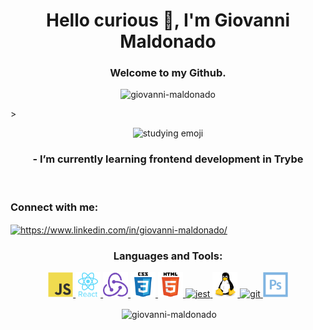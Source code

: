 <h1 align="center">Hello curious 👋, I'm Giovanni Maldonado</h1>
<h3 align="center">Welcome to my Github.</h3>

<p align="center"> <img src="https://komarev.com/ghpvc/?username=giovanni-maldonado&label=visits&color=6e00f5&style=flat" alt="giovanni-maldonado" /> </p>>

<p align="center"> <img src="https://raw.githubusercontent.com/andrejarrell/catgifs/master/images/type.gif" alt="studying emoji"/> </p>
<h3 align="center"> -  I’m currently learning frontend development in <strong>Trybe</strong></h3>

</br>

<h3 align="left">Connect with me:</h3> <a href="https://www.linkedin.com/in/giovanni-maldonado/" target="blank"><img align="center" src="http://cdn.onlinewebfonts.com/svg/img_137494.png" alt="https://www.linkedin.com/in/giovanni-maldonado/" height="40" width="40" /></a>

<h3 align="center">Languages and Tools:</h3>
<p align="center"> 
    <a href="https://developer.mozilla.org/en-US/docs/Web/JavaScript" target="_blank"> <img src="https://raw.githubusercontent.com/devicons/devicon/master/icons/javascript/javascript-original.svg" alt="javascript" width="40" height="40"/> </a> 
    <a href="https://reactjs.org/" target="_blank"> <img src="https://raw.githubusercontent.com/devicons/devicon/master/icons/react/react-original-wordmark.svg" alt="react" width="40" height="40"/> </a> 
    <a href="https://redux.js.org" target="_blank"> <img src="https://raw.githubusercontent.com/devicons/devicon/master/icons/redux/redux-original.svg" alt="redux" width="40" height="40"/> </a> 
    <a href="https://www.w3schools.com/css/" target="_blank"> <img src="https://raw.githubusercontent.com/devicons/devicon/master/icons/css3/css3-original-wordmark.svg" alt="css3" width="40" height="40"/> </a> 
    <a href="https://www.w3.org/html/" target="_blank"> <img src="https://raw.githubusercontent.com/devicons/devicon/master/icons/html5/html5-original-wordmark.svg" alt="html5" width="40" height="40"/> </a> 
    <a href="https://jestjs.io" target="_blank"> <img src="https://www.vectorlogo.zone/logos/jestjsio/jestjsio-icon.svg" alt="jest" width="40" height="40"/> </a> 
    <a href="https://www.linux.org/" target="_blank"> <img src="https://raw.githubusercontent.com/devicons/devicon/master/icons/linux/linux-original.svg" alt="linux" width="40" height="40"/> </a> 
    <a href="https://git-scm.com/" target="_blank"> <img src="https://www.vectorlogo.zone/logos/git-scm/git-scm-icon.svg" alt="git" width="40" height="40"/> </a> 
    <a href="https://www.photoshop.com/en" target="_blank"> <img src="https://raw.githubusercontent.com/devicons/devicon/master/icons/photoshop/photoshop-line.svg" alt="photoshop" width="40" height="40"/> </a> 
</p>

<p align="center">&nbsp;<img align="center" src="https://github-readme-stats.vercel.app/api?username=giovanni-maldonado&show_icons=true&theme=onedark&title_color=b565c4&text_color=8565c4&bg_color=1a1a1a&hide_border=true&locale=en" alt="giovanni-maldonado" /></p>
